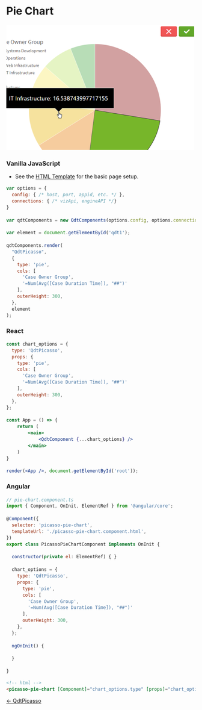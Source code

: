 # Pie Chart

![Pie Chart](../assets/picassoPie.png)

### Vanilla JavaScript

- See the [HTML Template](https://github.com/qlik-demo-team/qdt-components/blob/master/docs/usage/Html.md) for the
basic page setup. 

```js
var options = {
  config: { /* host, port, appid, etc. */ },
  connections: { /* vizApi, engineAPI */}
}

var qdtComponents = new QdtComponents(options.config, options.connections);

var element = document.getElementById('qdt1');

qdtComponents.render(
  "QdtPicasso", 
  {
    type: 'pie', 
    cols: [
      'Case Owner Group',
      '=Num(Avg([Case Duration Time]), "##")'
    ],
    outerHeight: 300,
  }, 
  element
);
```

### React

```jsx
const chart_options = {
  type: 'QdtPicasso',
  props: {
    type: 'pie',
    cols: [
      'Case Owner Group',
      '=Num(Avg([Case Duration Time]), "##")'
    ],
    outerHeight: 300,
  },
};

const App = () => {
    return (
        <main>
            <QdtComponent {...chart_options} />
        </main>
    )
}

render(<App />, document.getElementById('root'));
```

### Angular

```js
// pie-chart.component.ts
import { Component, OnInit, ElementRef } from '@angular/core';

@Component({
  selector: 'picasso-pie-chart',
  templateUrl: './picasso-pie-chart.component.html',
})
export class PicassoPieChartComponent implements OnInit {

  constructor(private el: ElementRef) { }

  chart_options = {
    type: 'QdtPicasso',
    props: {
      type: 'pie',
      cols: [
        'Case Owner Group',
        '=Num(Avg([Case Duration Time]), "##")'
      ],
      outerHeight: 300,
    },
  };

  ngOnInit() {

  }

}
```

```html
<!-- html -->
<picasso-pie-chart [Component]="chart_options.type" [props]="chart_options.props"></picasso-pie-chart>
```

[← QdtPicasso](../)